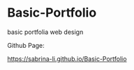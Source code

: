 # Basic-Portfolio  

basic portfolia web design  

Github Page:

https://sabrina-li.github.io/Basic-Portfolio
